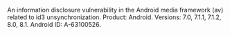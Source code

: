 An information disclosure vulnerability in the Android media framework (av) related to id3 unsynchronization. Product: Android. Versions: 7.0, 7.1.1, 7.1.2, 8.0, 8.1. Android ID: A-63100526.